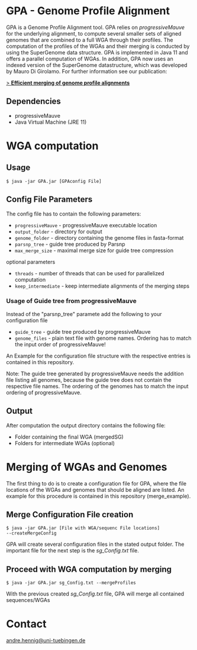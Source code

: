 # GPA - Genome Profile Alignment

GPA is a Genome Profile Alignment tool. GPA relies on *progressiveMauve* for the underlying alignment, to compute several smaller sets of aligned genomes that are combined to a full WGA through their profiles. The computation of the profiles of the WGAs and their merging is conducted by using the SuperGenome data structure. GPA is implemented in Java 11 and offers a parallel computation of WGAs. In addition, GPA now uses an indexed version of the SuperGenome datastructure, which was developed by Mauro Di Girolamo. For further information see our publication:


[> **Efficient merging of genome profile alignments** ](https://academic.oup.com/bioinformatics/article/35/14/i71/5529231)


## Dependencies

* progressiveMauve
* Java Virtual Machine (JRE 11)

# WGA computation

## Usage

<code>$ java -jar GPA.jar [GPAconfig File]</code>


## Config File Parameters

The config file has to contain the following parameters:

* <code>progressiveMauve</code> - progressiveMauve executable location
* <code>output_folder</code> - directory for output 
* <code>genome_folder</code> - directory containing the genome files in fasta-format
* <code>parsnp_tree</code> - guide tree produced by Parsnp
* <code>max_merge_size</code> - maximal merge size for guide tree compression 

optional parameters

* <code>threads</code> - number of threads that can be used for parallelized computation
* <code>keep_intermediate</code> - keep intermediate alignments of the merging steps


### Usage of Guide tree from progressiveMauve

Instead of the "parsnp_tree" paramete add the following to your configuration file
* <code>guide_tree</code> - guide tree produced by progressiveMauve
* <code>genome_files</code> - plain text file with genome names. Ordering has to match the input order of progressiveMauve!

An Example for the configuration file structure with the respective entries is contained in this repository.

Note: The guide tree generated by progressiveMauve needs the addition file listing all genomes, because the guide tree does not contain the respective file names. The ordering of the genomes has to match the input ordering of progressiveMauve.


## Output

After computation the output directory contains the following file:

* Folder containing the final WGA (mergedSG)
* Folders for intermediate WGAs (optional)

# Merging of WGAs and Genomes

The first thing to do is to create a configuration file for GPA, where the file locations of the WGAs and genomes that should be aligned are listed. An example for this procedure is contained in this repository (merge_example).

## Merge Configuration File creation

<code>$ java -jar GPA.jar [File with WGA/sequenc File locations] --createMergeConfig</code>

GPA will create several configuration files in the stated output folder. The important file for the next step is the *sg_Config.txt* file.

## Proceed with WGA computation by merging

<code>$ java -jar GPA.jar sg_Config.txt --mergeProfiles</code>

With the previous created *sg_Config.txt* file, GPA will merge all contained sequences/WGAs

# Contact

andre.hennig@uni-tuebingen.de